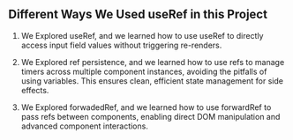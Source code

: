 ## Different Ways We Used useRef in this Project

1. We Explored useRef, and we learned how to use useRef to directly access input field values without triggering re-renders.

2. We Explored ref persistence, and we learned how to use refs to manage timers across multiple component instances, avoiding the pitfalls of using variables. This ensures clean, efficient state management for side effects.

3. We Explored forwadedRef, and we learned how to use forwardRef to pass refs between components, enabling direct DOM manipulation and advanced component interactions. 
